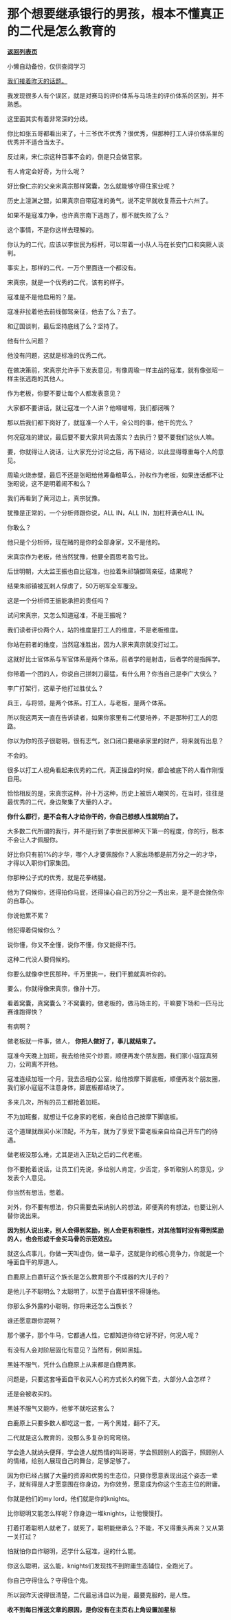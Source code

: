 # 那个想要继承银行的男孩，根本不懂真正的二代是怎么教育的

[**返回列表页**](/gzh/记忆承载3)

小懒自动备份，仅供查阅学习

[我们接着昨天的话题。  
](http://mp.weixin.qq.com/s?__biz=MzU0MjYwNDU2Mw==&mid=2247514365&idx=1&sn=6592106bb07a849539ebd30769f6f7bb&chksm=fb1ad481cc6d5d9724bc7b47142b4513857e4d8db745c774e79380fef513da1194ab26370501&scene=21#wechat_redirect)

我发现很多人有个误区，就是对赛马的评价体系与马场主的评价体系的区别，并不熟悉。  

这里面其实有着非常深的分歧。  

你比如张五哥都看出来了，十三爷优不优秀？很优秀，但那种打工人评价体系里的优秀并不适合当太子。

反过来，宋仁宗这种百事不会的，倒是只会做官家。  

有人肯定会好奇，为什么呢？  

好比像仁宗的父亲宋真宗那样窝囊，怎么就能够守得住家业呢？

历史上澶渊之盟，如果真宗自带寇准的勇气，说不定早就收复燕云十六州了。

如果不是寇准力争，也许真宗南下逃跑了，那不就失败了么？  

这个事情，不是你这样去理解的。  

你认为的二代，应该以李世民为标杆，可以带着一小队人马在长安门口和突厥人谈判。

事实上，那样的二代，一万个里面连一个都没有。

宋真宗，就是一个优秀的二代，该有的样子。  

寇准是不是他启用的？是。  

寇准非拉着他去前线御驾亲征，他去了么？去了。

和辽国谈判，最后坚持底线了么？坚持了。  

他有什么问题？  

他没有问题，这就是标准的优秀二代。  

在做决策前，宋真宗允许手下发表意见，有像周瑜一样主战的寇准，就有像张昭一样主张逃跑的其他人。  

作为老板，你要不要让每个人都发表意见？  

大家都不要讲话，就让寇准一个人讲？他嘚啵嘚，我们都闭嘴？  

那以后我们都下岗好了，就寇准一个人干，全公司的事，他干的完么？

何况寇准的建议，最后要不要大家共同去落实？去执行？要不要我们这伙人嘛。

要，你就得让人说话，让大家充分讨论之后，再下结论，以此显得尊重每个人的意见。  

周瑜火烧赤壁，最后不还是张昭给他筹备粮草么，孙权作为老板，如果连话都不让张昭说，这不是明着闹不和么？  

我们再看到了黄河边上，真宗犹豫。  

犹豫是正常的，一个分析师跟你说，ALL IN，ALL IN，加杠杆满仓ALL IN。  

你敢么？

他只是个分析师，现在赌的是你的全部身家，又不是他的。  

宋真宗作为老板，他当然犹豫，他要全面思考盈亏比。  

后世明朝，大太监王振也自比寇准，也拉着朱祁镇御驾亲征，结果呢？

结果朱祁镇被瓦剌人俘虏了，50万明军全军覆没。

这是一个分析师王振能承担的责任吗？

试问宋真宗，又怎么知道寇准，不是王振呢？

我们读者评价两个人，站的维度是打工人的维度，不是老板维度。

你站在前者的维度，当然寇准胜出，因为人家宋真宗就没打过工。

这就好比士官体系与军官体系是两个体系，前者学的是射击，后者学的是指挥学。  

你带着一个团的人，你说自己拼刺刀最猛，有什么用？你当自己是李广大侠么？  

李广打架行，这辈子他打过胜仗么？

兵王，与将领，是两个体系。打工人，与老板，是两个体系。  

所以我这两天一直在告诉读者，如果你家里有二代要培养，不是那种打工人的思路。  

你以为你的孩子很聪明，很有志气，张口闭口要继承家里的财产，将来就有出息？  

不会的。

很多以打工人视角看起来优秀的二代，真正操盘的时候，都会被底下的人看作刚愎自用。  

恰恰相反的是，宋真宗这种，孙十万这种，历史上被后人嘲笑的，在当时，往往是最优秀的二代，身边聚集了大量的人才。  

 **你什么都行，是不会有人才给你干的，你自己想想人性就明白了。**  

大多数二代所谓的我行，并不是行到了李世民那种天下第一的程度，你的行，根本不会让人才佩服你。  

好比你只有前1%的才华，哪个人才要佩服你？人家出场都是前万分之一的才华，才得以入职你们家集团。  

你那种公子式的优秀，就是花拳绣腿。  

他为了伺候你，还得拍你马屁，还得操心自己的万分之一秀出来，是不是会挫伤你的自尊心。  

你说他累不累？

他犯得着伺候你么？  

说你懂，你又不全懂，说你不懂，你又能得不行。

这种二代没人要伺候的。

你要么就像李世民那种，千万里挑一，我们干脆就真听你的。

要么，你就得像宋真宗，像孙十万。

看着窝囊，真窝囊么？不窝囊的，做老板的，做马场主的，干嘛要下场和一匹马比赛谁跑得快？

有病啊？

做老板就一件事，做人， **你把人做好了，事儿就结束了。**

寇准今天晚上加班，我去给他买个炒面，顺便再发个朋友圈，我们家小寇寇真努力，公司离不开他。

寇准连续加班一个月，我去丞相办公室，给他按摩下脚底板，顺便再发个朋友圈，我们家小寇寇不注意身体，脚底板都结块了。  

多来几次，所有的员工都抢着加班。  

不为加班餐，就想让千亿身家的老板，亲自给自己按摩下脚底板。  

这个道理就跟买小米顶配，不为车，就为了享受下雷老板亲自给自己开车门的待遇。  

做老板没那么难，尤其是进入正轨之后的二代老板。  

你不要抢着说话，让员工们先说，多给别人肯定，少否定，多听取别人的意见，少发表个人意见。

你当然有想法，憋着。  

对外，你不要有想法，你只需要去采纳别人的想法，即便真的有想法，也要让别人替你说出来。  

 **因为别人说出来，别人会得到奖励，别人会更有积极性，对其他暂时没有得到奖励的人，也会形成千金买马骨的示范效应。**  

就这么点事儿，你做一天叫虚伪，做一辈子，这就是你的核心竞争力，你就是一个唾面自干的厚道人。  

白鹿原上白嘉轩这个族长是怎么教育那个不成器的大儿子的？  

是他儿子不聪明么？太聪明了，以至于白嘉轩恨不得锤他。

你那么多外露的小聪明，你将来还怎么当族长？  

谁还愿意跟你混啊？  

那个骡子，那个牛马，它都通人性，它都知道你待它好不好，何况人呢？  

有没有人会对阶层固化有意见？当然有，例如黑娃。  

黑娃不服气，凭什么白鹿原上从来都是白鹿两家。

问题是，只要这套唾面自干收买人心的方式长久的做下去，大部分人会怎样？  

还是会被收买的。

黑娃不服气又能咋，他爹不就吃这套么？  

白鹿原上只要多数人都吃这一套，一两个黑娃，翻不了天。  

二代就是这么教育的，没那么多复杂的弯弯绕。

学会逢人就纳头便拜，学会逢人就热情的叫哥哥，学会照顾别人的面子，照顾别人的情绪，给别人展现自己的舞台，足够足够了。  

因为你已经占据了大量的资源和优势的生态位，只要你愿意表现出这个姿态一辈子，就有得是人才愿意围在你身边，为你效劳，愿意成为你这个生态主位的附庸。  

你就是他们的my lord，他们就是你的knights。  

比你聪明又能怎么样呢？你身边一堆knights，让他慢慢打。

打着打着聪明人就老了，就死了，聪明能继承么？不能，不又得重头再来？又从第一关打过？

怕就怕你自作聪明，还学什么寇准，逞的什么能。

你这么聪明，这么能，knights们发现找不到附庸生态辅位，全跑光了。

你自己守得住么？守得住个鬼。  

所以我昨天说得很清楚，二代最忌讳自以为是，最要克服的，是人性。

 **收不到每日推送文章的原因，是你没有在主页右上角设置加星标**

